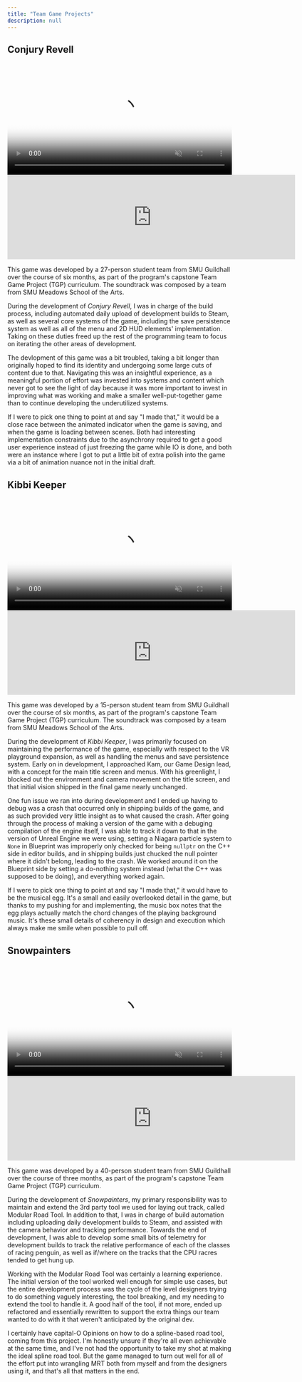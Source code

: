 ```yaml
---
title: "Team Game Projects"
description: null
---
```


## Conjury Revell

<video controls muted width="100%" poster="{{ '/assets/img/conjuryrevell.png' | relative_url }}">
    <source src="{{ '/assets/vid/conjuryrevell.webm' | relative_url }}" type="video/webm">
</video>

<iframe src="https://store.steampowered.com/widget/2142850/" frameborder="0" width="646" height="190"></iframe>

This game was developed by a 27-person student team from SMU Guildhall over the course of six months, as part of the program's capstone Team Game Project (TGP) curriculum.
The soundtrack was composed by a team from SMU Meadows School of the Arts.

During the development of *Conjury Revell*, I was in charge of the build process,
including automated daily upload of development builds to Steam, as well as several
core systems of the game, including the save persistence system as well as all of
the menu and 2D HUD elements' implementation. Taking on these duties freed up the
rest of the programming team to focus on iterating the other areas of development.

The devlopment of this game was a bit troubled, taking a bit longer than originally
hoped to find its identity and undergoing some large cuts of content due to that.
Navigating this was an insightful experience, as a meaningful portion of effort was
invested into systems and content which never got to see the light of day because
it was more important to invest in improving what was working and make a smaller
well-put-together game than to continue developing the underutilized systems.

If I were to pick one thing to point at and say "I made that," it would be a close
race between the animated indicator when the game is saving, and when the game is
loading between scenes. Both had interesting implementation constraints due to the
asynchrony required to get a good user experience instead of just freezing the game
while IO is done, and both were an instance where I got to put a little bit of extra
polish into the game via a bit of animation nuance not in the initial draft.

## Kibbi Keeper

<video controls muted width="100%" poster="{{ '/assets/img/kibbikeeper.png' | relative_url }}">
    <source src="{{ '/assets/vid/kibbikeeper.webm' | relative_url }}" type="video/webm">
</video>

<iframe src="https://store.steampowered.com/widget/1702970/" frameborder="0" width="646" height="190"></iframe>

This game was developed by a 15-person student team from SMU Guildhall over the course of six months, as part of the program's capstone Team Game Project (TGP) curriculum.
The soundtrack was composed by a team from SMU Meadows School of the Arts.

During the development of *Kibbi Keeper*, I was primarily focused on maintaining the
performance of the game, especially with respect to the VR playground expansion, as
well as handling the menus and save persistence system. Early on in development, I
approached Kam, our Game Design lead, with a concept for the main title screen and
menus. With his greenlight, I blocked out the environment and camera movement on the
title screen, and that initial vision shipped in the final game nearly unchanged.

One fun issue we ran into during development and I ended up having to debug was a
crash that occurred only in shipping builds of the game, and as such provided very
little insight as to what caused the crash. After going through the process of making
a version of the game with a debuging compilation of the engine itself, I was able
to track it down to that in the version of Unreal Engine we were using, setting a
Niagara particle system to `None` in Blueprint was improperly only checked for being
`nullptr` on the C++ side in editor builds, and in shipping builds just chucked the
null pointer where it didn't belong, leading to the crash. We worked around it on
the Blueprint side by setting a do-nothing system instead (what the C++ was supposed
to be doing), and everything worked again.

If I were to pick one thing to point at and say "I made that," it would have to be
the musical egg. It's a small and easily overlooked detail in the game, but thanks
to my pushing for and implementing, the music box notes that the egg plays actually
match the chord changes of the playing background music. It's these small details of
coherency in design and execution which always make me smile when possible to pull off.

## Snowpainters

<video controls muted width="100%" poster="{{ '/assets/img/snowpainters.png' | relative_url }}">
    <source src="{{ '/assets/vid/snowpainters.webm' | relative_url }}" type="video/webm">
</video>

<iframe src="https://store.steampowered.com/widget/1545710/" frameborder="0" width="646" height="190"></iframe>

This game was developed by a 40-person student team from SMU Guildhall over the course
of three months, as part of the program's capstone Team Game Project (TGP) curriculum.

During the development of *Snowpainters*, my primary responsibility was to maintain
and extend the 3rd party tool we used for laying out track, called Modular Road Tool.
In addition to that, I was in charge of build automation including uploading daily
development builds to Steam, and assisted with the camera behavior and tracking
performance. Towards the end of development, I was able to develop some small bits of
telemetry for development builds to track the relative performance of each of the
classes of racing penguin, as well as if/where on the tracks that the CPU racres tended
to get hung up.

Working with the Modular Road Tool was certainly a learning experience. The initial
version of the tool worked well enough for simple use cases, but the entire development
process was the cycle of the level designers trying to do something vaguely interesting,
the tool breaking, and my needing to extend the tool to handle it. A good half of the
tool, if not more, ended up refactored and essentially rewritten to support the extra
things our team wanted to do with it that weren't anticipated by the original dev.

I certainly have capital-O Opinions on how to do a spline-based road tool, coming from
this project. I'm honestly unsure if they're all even achievable at the same time, and
I've not had the opportunity to take my shot at making the ideal spline road tool. But
the game managed to turn out well for all of the effort put into wrangling MRT both
from myself and from the designers using it, and that's all that matters in the end.
